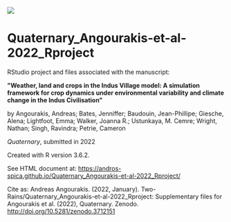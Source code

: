 [![](https://zenodo.org/badge/DOI/10.5281/zenodo.3713442.svg)](http://doi.org/10.5281/zenodo.3712151)
# Quaternary_Angourakis-et-al-2022_Rproject
RStudio project and files associated with the manuscript:

**"Weather, land and crops in the Indus Village model: A simulation framework for crop dynamics under environmental variability and climate change in the Indus Civilisation"**

by Angourakis, Andreas; Bates, Jenniffer; Baudouin, Jean-Phillipe; Giesche, Alena; Lightfoot, Emma; Walker, Joanna R.; Ustunkaya, M. Cemre; Wright, Nathan; Singh, Ravindra; Petrie, Cameron

*Quaternary*,
submitted in 2022

Created with R version 3.6.2.

See HTML document at: https://andros-spica.github.io/Quaternary_Angourakis-et-al-2022_Rproject/

Cite as:
Andreas Angourakis. (2022, January). Two-Rains/Quaternary_Angourakis-et-al-2022_Rproject: Supplementary files for Angourakis et al. (2022), Quaternary. Zenodo. http://doi.org/10.5281/zenodo.3712151
